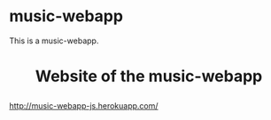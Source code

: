 # music-webapp
This is a music-webapp.

# <p align="center">Website of the music-webapp
http://music-webapp-js.herokuapp.com/
